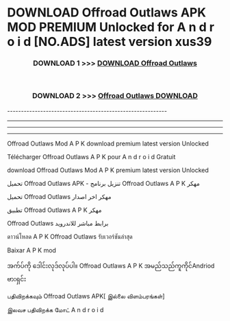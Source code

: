 # DOWNLOAD Offroad Outlaws APK MOD PREMIUM Unlocked for A n d r o i d [NO.ADS] latest version xus39 



<div align="center">

<h3>DOWNLOAD 1 >>> <a href="https://getmod2.web.app/?judul=Offroad Outlaws">DOWNLOAD Offroad Outlaws</a></h3><br>

<h3>DOWNLOAD 2 >>> <a href="https://getmod2.web.app/?judul=Offroad Outlaws">Offroad Outlaws DOWNLOAD </a></h3>

</div>
----------------------------------------------------------

----------------------------------------------------------

----------------------------------------------------------

----------------------------------------------------------

Offroad Outlaws Mod A P K download premium latest version Unlocked

Télécharger Offroad Outlaws A P K pour A n d r o i d Gratuit

download Offroad Outlaws Mod A P K premium latest version Unlocked

تحميل Offroad Outlaws APK - تنزيل برنامج Offroad Outlaws A P K مهكر

تحميل Offroad Outlaws مهكر اخر اصدار

تطبيق Offroad Outlaws A P K مهكر

Offroad Outlaws برابط مباشر للاندرويد

ดาวน์โหลด A P K Offroad Outlaws รับเวอร์ชันล่าสุด

Baixar A P K mod

အက်ပ်ကို ဒေါင်းလုဒ်လုပ်ပါ။ Offroad Outlaws A P K အမည်သည်ကူကိုင်Andriod ဗားရှင်း

பதிவிறக்கவும் Offroad Outlaws APK[ இல்லை விளம்பரங்கள்] 
 
இலவச பதிவிறக்க மோட் A n d r o i d



